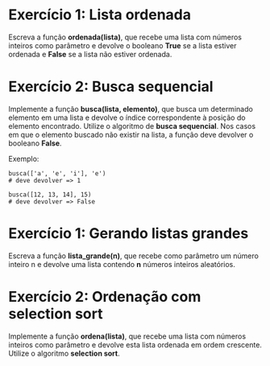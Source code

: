 # Exercício 1: Lista ordenada

Escreva a função **ordenada(lista)**, que recebe uma lista com números inteiros como parâmetro e devolve o booleano **True** se a lista estiver ordenada e **False** se a lista não estiver ordenada.

# Exercício 2: Busca sequencial

Implemente a função **busca(lista, elemento)**, que busca um determinado elemento em uma lista e devolve o índice correspondente à posição do elemento encontrado. Utilize o algoritmo de **busca sequencial**. Nos casos em que o elemento buscado não existir na lista, a função deve devolver o booleano **False**.

Exemplo:

```
busca(['a', 'e', 'i'], 'e')
# deve devolver => 1

busca([12, 13, 14], 15)
# deve devolver => False
```

# Exercício 1: Gerando listas grandes

Escreva a função **lista_grande(n)**, que recebe como parâmetro um número inteiro n e devolve uma lista contendo **n** números inteiros aleatórios.

# Exercício 2: Ordenação com selection sort

Implemente a função **ordena(lista)**, que recebe uma lista com números inteiros como parâmetro e devolve esta lista ordenada em ordem crescente. Utilize o algoritmo **selection sort**.